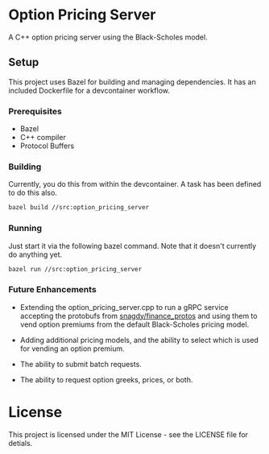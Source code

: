 # Option Pricing Server

A C++ option pricing server using the Black-Scholes model.

## Setup

This project uses Bazel for building and managing dependencies. It has an included Dockerfile for a devcontainer workflow.

### Prerequisites

- Bazel
- C++ compiler
- Protocol Buffers

### Building

Currently, you do this from within the devcontainer. A task has been defined to do this also.

```bash
bazel build //src:option_pricing_server
```

### Running

Just start it via the following bazel command. Note that it doesn't currently do anything yet.

```bash
bazel run //src:option_pricing_server
```

### Future Enhancements

- Extending the option_pricing_server.cpp to run a gRPC service accepting the protobufs from 
[snagdy/finance_protos](https://github.com/snagdy/finance_protos) and using them to vend option premiums from the default Black-Scholes pricing model.

- Adding additional pricing models, and the ability to select which is used for vending an option premium.

- The ability to submit batch requests.

- The ability to request option greeks, prices, or both.

# License

This project is licensed under the MIT License - see the LICENSE file for detials.